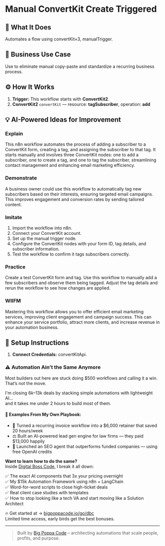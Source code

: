 # Manual ConvertKit Create Triggered
  ## 🚀 What It Does
  Automates a flow using convertKit×3, manualTrigger.
  
  ## 💼 Business Use Case
  Use to eliminate manual copy-paste and standardize a recurring business process.
  
  ## ⚙️ How It Works
  1. **Trigger:** This workflow starts with **ConvertKit2**.
  2. **ConvertKit2** `convertKit` — resource: **tagSubscriber**, operation: **add**
  
  ## 💡 AI-Powered Ideas for Improvement
  ### Explain
This n8n workflow automates the process of adding a subscriber to a ConvertKit form, creating a tag, and assigning the subscriber to that tag. It starts manually and involves three ConvertKit nodes: one to add a subscriber, one to create a tag, and one to tag the subscriber, streamlining contact management and enhancing email marketing efficiency.

### Demonstrate
A business owner could use this workflow to automatically tag new subscribers based on their interests, ensuring targeted email campaigns. This improves engagement and conversion rates by sending tailored content.

### Imitate
1. Import the workflow into n8n.
2. Connect your ConvertKit account.
3. Set up the manual trigger node.
4. Configure the ConvertKit nodes with your form ID, tag details, and subscriber information.
5. Test the workflow to confirm it tags subscribers correctly.

### Practice
Create a test ConvertKit form and tag. Use this workflow to manually add a few subscribers and observe them being tagged. Adjust the tag details and rerun the workflow to see how changes are applied.

### WIIFM
Mastering this workflow allows you to offer efficient email marketing services, improving client engagement and campaign success. This can enhance your service portfolio, attract more clients, and increase revenue in your automation business.
  
  ## 🔧 Setup Instructions
  1. **Connect Credentials:** convertKitApi.
  
### ⚠️ Automation Ain’t the Same Anymore

Most builders out here are stuck doing $500 workflows and calling it a win.  
That’s not the move.  

I'm closing $6k–$13k deals by stacking simple automations with lightweight AI...  
and it takes me under 2 hours to build most of them.

#### 🧠 Examples From My Own Playbook:
- 🔁 Turned a recurring invoice workflow into a $6,000 retainer that saved 20 hours/week  
- ⚖️ Built an AI-powered lead gen engine for law firms — they paid $13,000 happily  
- 🚀 Launched an SEO agent that outperforms funded companies — using free OpenAI credits  

**Want to learn how to do the same?**  
Inside [Digital Boss Code](https://bigpoppacode.io/go/dbc), I break it all down:

✅ The exact AI components that 3x your pricing overnight  
✅ My $15k Automation Framework using n8n + LangChain  
✅ Word-for-word scripts to close high-ticket deals  
✅ Real client case studies with templates  
✅ How to stop looking like a tech VA and start moving like a Solution Architect  

🔥 Get started at → [bigpoppacode.io/go/dbc](https://bigpoppacode.io/go/dbc)  
Limited time access, early birds get the best bonuses.

---
> Built by [Big Poppa Code](https://bigpoppacode.io) – architecting automations that scale people, profits, and purpose.
  
